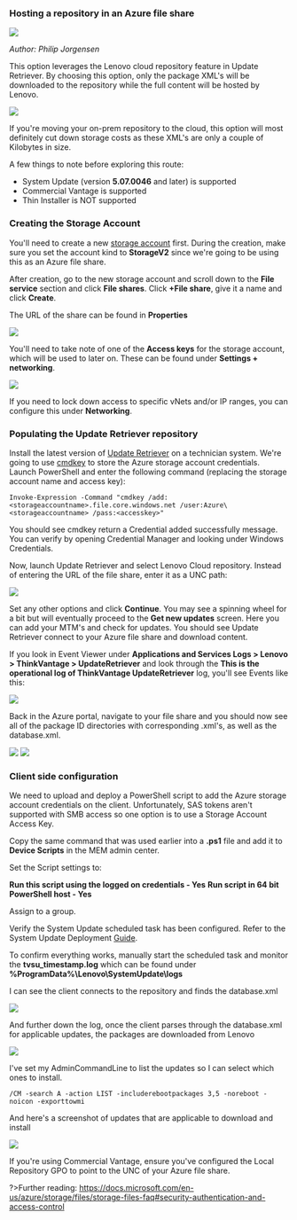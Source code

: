 ### Hosting a repository in an Azure file share 
![](../img/2021/az_fs/azurefs.jpg)

*Author: Philip Jorgensen*

This option leverages the Lenovo cloud repository feature in Update Retriever.  By choosing this option, only the package XML's will be downloaded to the repository while the full content will be hosted by Lenovo. 

![](../img/2021/az_fs/image1.jpg) 

If you're moving your on-prem repository to the cloud, this option will most definitely cut down storage costs as these XML's are only a couple of Kilobytes in size.

A few things to note before exploring this route:

* System Update (version **5.07.0046** and later) is supported
* Commercial Vantage is supported
* Thin Installer is NOT supported

### Creating the Storage Account
You'll need to create a new [storage account](https://docs.microsoft.com/en-us/azure/storage/common/storage-account-create?tabs=azure-portal#create-a-storage-account) first.  During the creation, make sure you set the account kind to **StorageV2** since we're going to be using this as an Azure file share. 

After creation, go to the new storage account and scroll down to the **File service** section and click **File shares**.  Click **+File share**, give it a name and click **Create**.

The URL of the share can be found in **Properties**

![](../img/2021/az_fs/image2.jpg)

You'll need to take note of one of the **Access keys** for the storage account, which will be used to later on.  These can be found under **Settings + networking**.

![](../img/2021/az_fs/image3.jpg)

If you need to lock down access to specific vNets and/or IP ranges, you can configure this under **Networking**.

### Populating the Update Retriever repository
Install the latest version of [Update Retriever](https://support.lenovo.com/solutions/ht037099) on a technician system.  We're going to use [cmdkey](https://docs.microsoft.com/en-us/windows-server/administration/windows-commands/cmdkey) to store the Azure storage account credentials.  Launch PowerShell and enter the following command (replacing the storage account name and access key):
```
Invoke-Expression -Command "cmdkey /add:<storageaccountname>.file.core.windows.net /user:Azure\<storageaccountname> /pass:<accesskey>"
```

You should see cmdkey return a Credential added successfully message.  You can verify by opening Credential Manager and looking under Windows Credentials.

Now, launch Update Retriever and select Lenovo Cloud repository.  Instead of entering the URL of the file share, enter it as a UNC path:

![](../img/2021/az_fs/image4.jpg)

Set any other options and click **Continue**.  You may see a spinning wheel for a bit but will eventually proceed to the **Get new updates** screen.  Here you can add your MTM's and check for updates.  You should see Update Retriever connect to your Azure file share and download content.

If you look in Event Viewer under **Applications and Services Logs > Lenovo > ThinkVantage > UpdateRetriever** and look through the **This is the operational log of ThinkVantage UpdateRetriever** log, you'll see Events like this:

![](../img/2021/az_fs/image5.jpg)

Back in the Azure portal, navigate to your file share and you should now see all of the package ID directories with corresponding .xml's, as well as the database.xml.

![](../img/2021/az_fs/image6.jpg) ![](../img/2021/az_fs/image7.jpg)

### Client side configuration
We need to upload and deploy a PowerShell script to add the Azure storage account credentials on the client.  Unfortunately, SAS tokens aren't supported with SMB access so one option is to use a Storage Account Access Key.

Copy the same command that was used earlier into a **.ps1** file and add it to **Device Scripts** in the MEM admin center.

Set the Script settings to:

**Run this script using the logged on credentials - Yes**
**Run script in 64 bit PowerShell host - Yes**

Assign to a group.

Verify the System Update scheduled task has been configured.  Refer to the System Update Deployment [Guide]((su/su_dg.md)).

To confirm everything works, manually start the scheduled task and monitor the **tvsu_timestamp.log** which can be found under **%ProgramData%\Lenovo\SystemUpdate\logs**

I can see the client connects to the repository and finds the database.xml

![](../img/2021/az_fs/image8.jpg)

And further down the log, once the client parses through the database.xml for applicable updates, the packages are downloaded from Lenovo

![](../img/2021/az_fs/image10.jpg)

I've set my AdminCommandLine to list the updates so I can select which ones to install.

```
/CM -search A -action LIST -includerebootpackages 3,5 -noreboot -noicon -exporttowmi
```

And here's a screenshot of updates that are applicable to download and install

![](../img/2021/az_fs/image11.jpg)

If you're using Commercial Vantage, ensure you've configured the Local Repository GPO to point to the UNC of your Azure file share.

?>Further reading: https://docs.microsoft.com/en-us/azure/storage/files/storage-files-faq#security-authentication-and-access-control